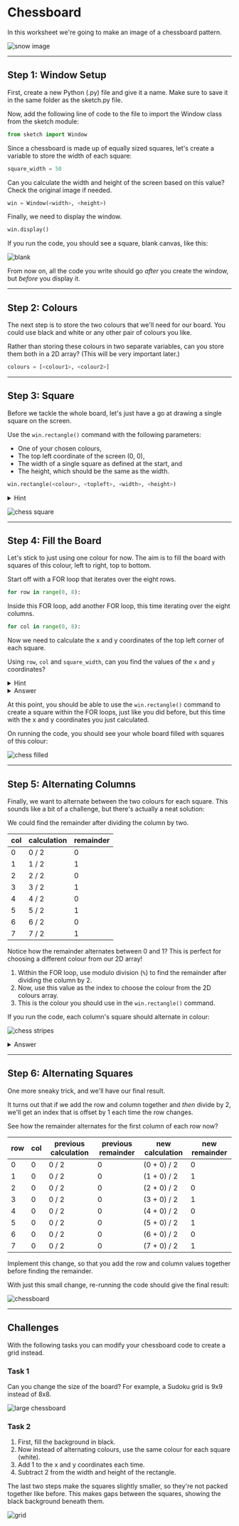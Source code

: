 # Chessboard

In this worksheet we're going to make an image of a chessboard pattern.

![snow image](../examples/chessboard.JPEG)


---

## Step 1: Window Setup

First, create a new Python (.py) file and give it a name.
Make sure to save it in the same folder as the sketch.py file.

Now, add the following line of code to the file to import the Window class from the sketch module:

```python
from sketch import Window
```

Since a chessboard is made up of equally sized squares, let's create a variable to store the width of each square:

```python
square_width = 50
```

Can you calculate the width and height of the screen based on this value?
Check the original image if needed.

```python
win = Window(<width>, <height>)
```

Finally, we need to display the window.

```python
win.display()
```

If you run the code, you should see a square, blank canvas, like this:

![blank](../../extra/images/sketch_window.png)

From now on, all the code you write should go _after_ you create the window, but _before_ you display it.


---

## Step 2: Colours

The next step is to store the two colours that we'll need for our board.
You could use black and white or any other pair of colours you like.

Rather than storing these colours in two separate variables, can you store them both in a 2D array?
(This will be very important later.)

```python
colours = [<colour1>, <colour2>]
```


---

## Step 3: Square

Before we tackle the whole board, let's just have a go at drawing a single square on the screen.

Use the `win.rectangle()` command with the following parameters:
* One of your chosen colours,
* The top left coordinate of the screen (0, 0),
* The width of a single square as defined at the start, and
* The height, which should be the same as the width.

```python
win.rectangle(<colour>, <topleft>, <width>, <height>)
```

<details>
    <summary>Hint</summary>

To access the first value from a 2D array called colours, use:

```python
colour = colours[0]
```
</details>

![chess square](../../extra/images/sketch_chess_square.JPEG)


---

## Step 4: Fill the Board

Let's stick to just using one colour for now.
The aim is to fill the board with squares of this colour, left to right, top to bottom.

Start off with a FOR loop that iterates over the eight rows.

```python
for row in range(0, 8):
```

Inside this FOR loop, add another FOR loop, this time iterating over the eight columns.

```python
for col in range(0, 8):
```

Now we need to calculate the x and y coordinates of the top left corner of each square.

Using `row`, `col` and `square_width`, can you find the values of the `x` and `y` coordinates?

<details>
    <summary>Hint</summary>

Here are the coordinates for the first row - can you spot the pattern?

![first column](../../extra/images/chess_first_row.jpg)
</details>

<details>
    <summary>Answer</summary>

```python
x = col * square_width
y = row * square_width
```
</details>

At this point, you should be able to use the `win.rectangle()` command to create a square within the FOR loops, just like you did before, but this time with the x and y coordinates you just calculated.

On running the code, you should see your whole board filled with squares of this colour:

![chess filled](../../extra/images/chess_filled.JPEG)


---

## Step 5: Alternating Columns

Finally, we want to alternate between the two colours for each square.
This sounds like a bit of a challenge, but there's actually a neat solution:

We could find the remainder after dividing the column by two.

| col | calculation | remainder |
| --- | ----------- | --------- |
| 0   | 0 / 2       | 0         |
| 1   | 1 / 2       | 1         |
| 2   | 2 / 2       | 0         |
| 3   | 3 / 2       | 1         |
| 4   | 4 / 2       | 0         |
| 5   | 5 / 2       | 1         |
| 6   | 6 / 2       | 0         |
| 7   | 7 / 2       | 1         |

Notice how the remainder alternates between 0 and 1?
This is perfect for choosing a different colour from our 2D array!

1. Within the FOR loop, use modulo division (`%`) to find the remainder after dividing the column by 2.
2. Now, use this value as the index to choose the colour from the 2D colours array.
3. This is the colour you should use in the `win.rectangle()` command.

If you run the code, each column's square should alternate in colour:

![chess stripes](../../extra/images/chess_stripes.JPEG)

<details>
    <summary>Answer</summary>

```python
index = col % 2
colour = colours[index]
win.rectangle(colour, ...)
```
</details>

---

## Step 6: Alternating Squares

One more sneaky trick, and we'll have our final result.

It turns out that if we add the row and column together and _then_ divide by 2,
we'll get an index that is offset by 1 each time the row changes.

See how the remainder alternates for the first column of each row now?

| row | col | previous calculation | previous remainder | new calculation | new remainder |
| --- | --- | -------------------- | ------------------ | ----------- | --------- |
| 0   | 0   | 0 / 2                | 0                  | (0 + 0) / 2 | 0         |
| 1   | 0   | 0 / 2                | 0                  | (1 + 0) / 2 | 1         |
| 2   | 0   | 0 / 2                | 0                  | (2 + 0) / 2 | 0         |
| 3   | 0   | 0 / 2                | 0                  | (3 + 0) / 2 | 1         |
| 4   | 0   | 0 / 2                | 0                  | (4 + 0) / 2 | 0         |
| 5   | 0   | 0 / 2                | 0                  | (5 + 0) / 2 | 1         |
| 6   | 0   | 0 / 2                | 0                  | (6 + 0) / 2 | 0         |
| 7   | 0   | 0 / 2                | 0                  | (7 + 0) / 2 | 1         |

Implement this change, so that you add the row and column values together before finding the remainder.

With just this small change, re-running the code should give the final result:

![chessboard](../examples/chessboard.JPEG)


---

## Challenges

With the following tasks you can modify your chessboard code to create a grid instead.

### Task 1

Can you change the size of the board?
For example, a Sudoku grid is 9x9 instead of 8x8.

![large chessboard](../examples/chessboard2.JPEG)

### Task 2

1. First, fill the background in black. 
2. Now instead of alternating colours, use the same colour for each square (white). 
3. Add 1 to the x and y coordinates each time.
4. Subtract 2 from the width and height of the rectangle.

The last two steps make the squares slightly smaller, so they're not packed together like before.
This makes gaps between the squares, showing the black background beneath them.

![grid](../examples/grid.JPEG)

